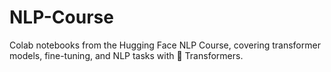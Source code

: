 # NLP-Course
Colab notebooks from the Hugging Face NLP Course, covering transformer models, fine-tuning, and NLP tasks with 🤗 Transformers.
